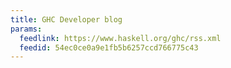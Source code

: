 ```yaml
---
title: GHC Developer blog
params:
  feedlink: https://www.haskell.org/ghc/rss.xml
  feedid: 54ec0ce0a9e1fb5b6257ccd766775c43
---
```

